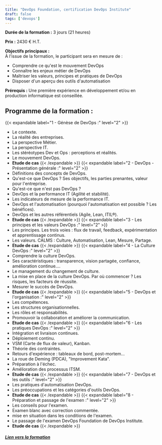 ```yaml
---
title: "DevOps Foundation, certification DevOps Institute"
draft: false
tags: ['devops']
---
```


**Durée de la formation :** 3 jours (21 heures)

**Prix :** 2430 € H.T.

**Objectifs principaux :**  
À l’issue de la formation, le participant sera en mesure de :
* Comprendre ce qu'est le mouvement DevOps
* Connaître les enjeux métier de DevOps
* Maîtriser les valeurs, principes et pratiques de DevOps
* Disposer d'un aperçu des outils d'automatisation

**Prérequis :** Une première expérience en développement et/ou en production informatique est conseillée.

## Programme de la formation :
{{< expandable label="1 - Génèse de DevOps :" level="2" >}}
* Le contexte.
* La réalité des entreprises.
* La perspective Métier.
* La perspective IT.
* Les stéréotypes Dev et Ops : perceptions et réalités.
* Le mouvement DevOps.
* **Etude de cas**
 {{< /expandable >}}
{{< expandable label="2 - DevOps - Présentation générale :" level="2" >}}
* Définitions des concepts de DevOps.
* Qu'est-ce que DevOps ? Ses objectifs, les parties prenantes, valeur pour l'entreprise.
* Qu'est-ce que n'est pas DevOps ?
* DevOps et la performance IT (Agilité et stabilité).
* Les indicateurs de mesure de la performance IT.
* DevOps et l'automatisation (pourquoi l'automatisation est possible ? Les bénéfices).
* DevOps et les autres référentiels (Agile, Lean, ITIL®).
* **Etude de cas**
{{< /expandable >}}
{{< expandable label="3 -  Les principes et les valeurs DevOps :" level="2" >}}
* Les principes. Les trois voies : flux de travail, feedback, expérimentation et apprentissage continus.
* Les valeurs. CALMS : Culture, Automatisation, Lean, Mesure, Partage.
* **Etude de cas**
{{< /expandable >}}
{{< expandable label="4 - La Culture DevOps :" level="2" >}}
* Comprendre la culture DevOps.
* Ses caractéristiques : transparence, vision partagée, confiance, amélioration continue....
* Le management du changement de culture.
* La mise en place de la culture DevOps. Par où commencer ? Les risques, les facteurs de réussite.
* Mesurer le succès de DevOps.
* **Etude de cas**
{{< /expandable >}}
{{< expandable label="5 - DevOps et l'organisation :" level="2" >}}
* Les compétences.
* Les structures organisationnelles.
* Les rôles et responsabilités.
* Promouvoir la collaboration et améliorer la communication.
* **Etude de cas**
{{< /expandable >}}
{{< expandable label="6 - Les pratiques DevOps :" level="2" >}}
* Intégration et livraison continues.
* Déploiement continu.
* VSM (Carte de flux de valeur), Kanban.
* Théorie des contraintes.
* Retours d'expérience : tableaux de bord, post-mortem...
* La roue de Deming (PDCA), "Improvement Kata".
* Préparation à l'échec.
* Amélioration des processus ITSM.
* **Etude de cas**
{{< /expandable >}}
{{< expandable label="7 - DevOps et les outils :" level="2" >}}
* Les pratiques d'automatisation DevOps.
* Les préoccupations et les catégories d'outils DevOps.
* **Etude de cas**
{{< /expandable >}}
{{< expandable label="8 - Préparation et passage de l'examen :" level="2" >}}
* Les conseils pour l'examen.
* Examen blanc avec correction commentée.
* mise en situation dans les conditions de l'examen.
* Le passage de l'examen DevOps Foundation de DevOps Institute.
* **Etude de cas**
{{< /expandable >}}

##### [Lien vers la formation](https://www.orsys.fr/formation-devops-foundation-certification.html)